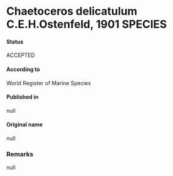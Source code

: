 Chaetoceros delicatulum C.E.H.Ostenfeld, 1901 SPECIES
=======

#### Status
ACCEPTED

#### According to
World Register of Marine Species

#### Published in
null

#### Original name
null

### Remarks
null